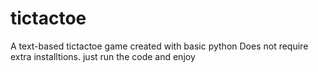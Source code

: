 # tictactoe
A text-based tictactoe game created with basic python
Does not require extra installtions.
just run the code and enjoy
